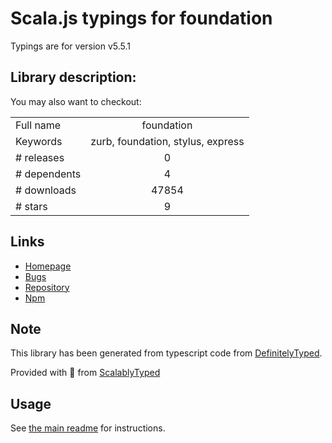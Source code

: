 
# Scala.js typings for foundation

Typings are for version v5.5.1

## Library description:
You may also want to checkout:

|                    |                 |
| ------------------ | :-------------: |
| Full name          | foundation |
| Keywords           | zurb, foundation, stylus, express |
| # releases         | 0 |
| # dependents       | 4 |
| # downloads        | 47854 |
| # stars            | 9 |

## Links
- [Homepage](https://github.com/blai/foundation#readme)
- [Bugs](https://github.com/blai/foundation/issues)
- [Repository](https://github.com/blai/foundation)
- [Npm](https://www.npmjs.com/package/foundation)
    


## Note
This library has been generated from typescript code from [DefinitelyTyped](https://definitelytyped.org).

Provided with :purple_heart: from [ScalablyTyped](https://github.com/oyvindberg/ScalablyTyped)

## Usage
See [the main readme](../../readme.md) for instructions.


